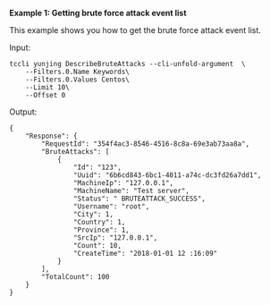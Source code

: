 **Example 1: Getting brute force attack event list**

This example shows you how to get the brute force attack event list.

Input: 

```
tccli yunjing DescribeBruteAttacks --cli-unfold-argument  \
    --Filters.0.Name Keywords\
    --Filters.0.Values Centos\
    --Limit 10\
    --Offset 0
```

Output: 
```
{
    "Response": {
        "RequestId": "354f4ac3-8546-4516-8c8a-69e3ab73aa8a",
        "BruteAttacks": [
            {
                "Id": "123",
                "Uuid": "6b6cd843-6bc1-4011-a74c-dc3fd26a7dd1",
                "MachineIp": "127.0.0.1",
                "MachineName": "Test server",
                "Status": " BRUTEATTACK_SUCCESS",
                "Username": "root",
                "City": 1,
                "Country": 1,
                "Province": 1,
                "SrcIp": "127.0.0.1",
                "Count": 10,
                "CreateTime": "2018-01-01 12 :16:09"
            }
        ],
        "TotalCount": 100
    }
}
```

